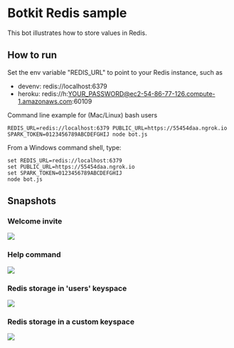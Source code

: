 # Botkit Redis sample

This bot illustrates how to store values in Redis.


## How to run

Set the env variable "REDIS_URL" to point to your Redis instance, such as
- devenv: redis://localhost:6379
- heroku: redis://h:YOUR_PASSWORD@ec2-54-86-77-126.compute-1.amazonaws.com:60109       

Command line example for (Mac/Linux) bash users

```shell
REDIS_URL=redis://localhost:6379 PUBLIC_URL=https://55454daa.ngrok.io SPARK_TOKEN=0123456789ABCDEFGHIJ node bot.js
```

From a Windows command shell, type:
```shell
set REDIS_URL=redis://localhost:6379
set PUBLIC_URL=https://55454daa.ngrok.io
set SPARK_TOKEN=0123456789ABCDEFGHIJ
node bot.js
```


## Snapshots

### Welcome invite

![](docs/img/welcome.png)


### Help command

![](docs/img/help.png)


### Redis storage in 'users' keyspace 

![](docs/img/save-read.png)


### Redis storage in a custom keyspace 

![](docs/img/activities.png)
